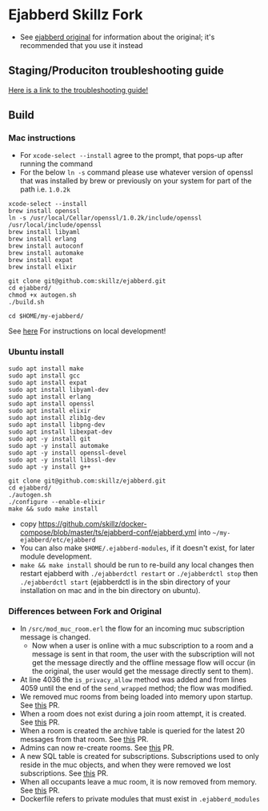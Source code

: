 # Ejabberd Skillz Fork

- See [ejabberd original](https://github.com/processone/ejabberd) for information about the original; it's recommended that you use it instead

## Staging/Produciton troubleshooting guide

[Here is a link to the troubleshooting guide!](https://github.com/skillz/chat-administration-service/wiki/Ejabberd-Troubleshooting-Guide)

## Build

### Mac instructions
- For `xcode-select --install` agree to the prompt, that pops-up after running the command
- For the below `ln -s` command please use whatever version of openssl that was installed by brew or previously on your system for part of the path i.e. `1.0.2k`
```shell
xcode-select --install
brew install openssl
ln -s /usr/local/Cellar/openssl/1.0.2k/include/openssl /usr/local/include/openssl
brew install libyaml
brew install erlang
brew install autoconf
brew install automake
brew install expat
brew install elixir

git clone git@github.com:skillz/ejabberd.git
cd ejabberd/
chmod +x autogen.sh
./build.sh

cd $HOME/my-ejabberd/
```

See [here](https://github.com/skillz/chat-administration-service/wiki/Local-Ejabberd-Development) For instructions on local development!

### Ubuntu install

```shell
sudo apt install make
sudo apt install gcc
sudo apt install expat
sudo apt install libyaml-dev
sudo apt install erlang
sudo apt install openssl
sudo apt install elixir
sudo apt install zlib1g-dev
sudo apt install libpng-dev
sudo apt install libexpat-dev
sudo apt -y install git
sudo apt -y install automake
sudo apt -y install openssl-devel
sudo apt -y install libssl-dev
sudo apt -y install g++

git clone git@github.com:skillz/ejabberd.git
cd ejabberd/
./autogen.sh
./configure --enable-elixir
make && sudo make install
```

- copy https://github.com/skillz/docker-compose/blob/master/ts/ejabberd-conf/ejabberd.yml into `~/my-ejabberd/etc/ejabberd`
- You can also make `$HOME/.ejabberd-modules`, if it doesn't exist, for later module development.
- `make && make install` should be run to re-build any local changes then restart ejabberd with `./ejabberdctl restart` or `./ejabberdctl stop` then `./ejabberdctl start` (ejabberdctl is in the sbin directory of your installation on mac and in the bin directory on ubuntu).

### Differences between Fork and Original
- In `/src/mod_muc_room.erl` the flow for an incoming muc subscription message is changed.
  -  Now when a user is online with a muc subscription to a room and a message is sent in that room, the user with the subscription will not get the message directly and the offline message flow will occur (in the original, the user would get the message directly sent to them).
- At line 4036 the `is_privacy_allow` method was added and from lines 4059 until the end of the `send_wrapped` method; the flow was modified.
- We removed muc rooms from being loaded into memory upon startup.  See [this](https://github.com/skillz/ejabberd/pull/25) PR.
- When a room does not exist during a join room attempt, it is created.  See [this](https://github.com/skillz/ejabberd/pull/50/files) PR.
- When a room is created the archive table is queried for the latest 20 messages from that room.  See [this](https://github.com/skillz/ejabberd/pull/58) PR.
- Admins can now re-create rooms.  See [this](https://github.com/skillz/ejabberd/pull/33) PR.
- A new SQL table is created for subscriptions.  Subscriptions used to only reside in the muc objects, and when they were removed we lost subscriptions.  See [this](https://github.com/skillz/ejabberd/pull/56) PR.
- When all occupants leave a muc room, it is now removed from memory.  See [this](https://github.com/skillz/ejabberd/pull/57) PR.
- Dockerfile refers to private modules that must exist in `.ejabberd_modules`


